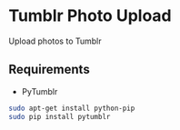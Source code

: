 # Tumblr Photo Upload

Upload photos to Tumblr

## Requirements

- PyTumblr

```bash
sudo apt-get install python-pip
sudo pip install pytumblr
```

